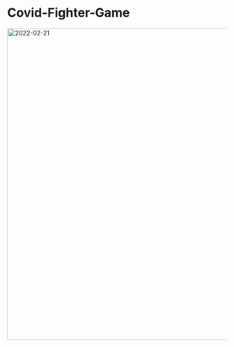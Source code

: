 # Covid-Fighter-Game

<img width="717" alt="2022-02-21" src="https://user-images.githubusercontent.com/75382447/154921873-fd8a53dc-3422-4b8f-92f8-296740adbf48.png">
